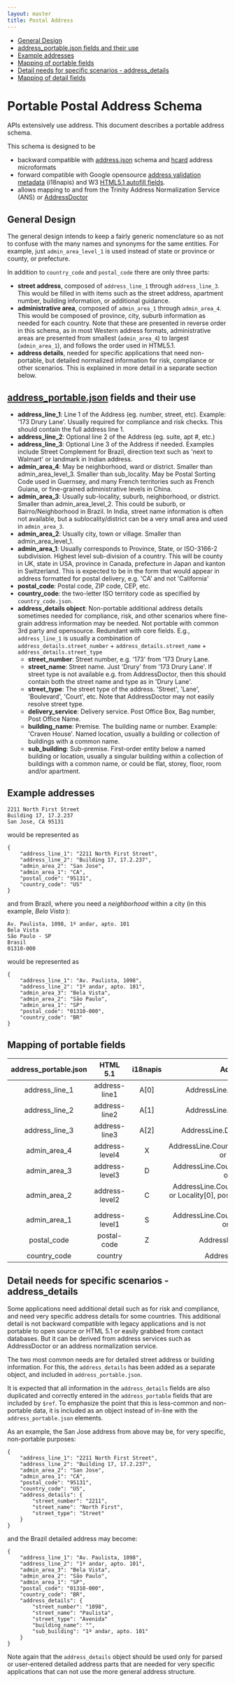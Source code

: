 ```yaml
---
layout: master
title: Postal Address
---
```


* [General Design](#general-design)
* [address\_portable\.json fields and their use](#address_portablejson-fields-and-their-use)
* [Example addresses](#example-addresses)
* [Mapping of portable fields](#mapping-portable-fields)
* [Detail needs for specific scenarios \- address\_details](#detail-needs-for-specific-scenarios---address_details)
* [Mapping of detail fields](#mapping-of-detail-fields)


<h1 id="portable-address">Portable Postal Address Schema</h1>

    
APIs extensively use address. This document describes a portable address schema. 

This schema is designed to be

* backward compatible with [address.json](https://developer.paypal.com/docs/api/payments/#definition-common_address:v1) schema and [hcard][1] address microformats
* forward compatible with Google opensource [address validation metadata][2] (i18napis) and W3 [HTML5.1 autofill fields][3].
* allows mapping to and from the Trinity Address Normalization Service (ANS) or [AddressDoctor][4]


## General Design

The general design intends to keep a fairly generic nomenclature so as not to confuse with the many names and synonyms for the same entities. For example, just `admin_area_level_1` is used instead of state or province or county, or prefecture.

In addition to `country_code` and `postal_code` there are only three parts:

*	**street address**, composed of `address_line_1` through `address_line_3`. This would be filled in with items such as the street address, apartment number, building information, or additional guidance.
* **administrative area**, composed of `admin_area_1` through `admin_area_4`. This would be composed of province, city, suburb information as needed for each country. Note that these are presented in reverse order in this schema, as in most Western address formats, administrative areas are presented from smallest (`admin_area_4`) to largest (`admin_area_1`), and follows the order used in HTML5.1.
* **address details**, needed for specific applications that need non-portable, but detailed normalized information for risk, compliance or other scenarios. This is explained in more detail in a separate section below.

## [address_portable.json][7] fields and their use

  * **address_line_1**: Line 1 of the Address (eg. number, street, etc). Example: '173 Drury Lane'. Usually required for compliance and risk checks. This should contain the full address line 1.
  * **address_line_2**: Optional line 2 of the Address (eg. suite, apt #, etc.)
  * **address_line_3**: Optional Line 3 of the Address if needed. Examples include Street Complement for Brazil, direction text such as 'next to Walmart' or landmark in Indian address.
  * **admin_area_4**: May be neighborhood, ward or district. Smaller than admin_area_level_3. Smaller than sub_locality. May be Postal Sorting Code used in Guernsey, and many French territories such as French Guiana, or fine-grained administrative levels in China.
  * **admin_area_3**: Usually sub-locality, suburb, neighborhood, or district. Smaller than admin_area_level_2. This could be suburb, or Bairro/Neighborhood in Brazil. In India, street name information is often not available, but a sublocality/district can be a very small area and used in `admin_area_3`.
  * **admin_area_2**: Usually city, town or village. Smaller than admin_area_level_1.
  * **admin_area_1**: Usually corresponds to Province, State, or ISO-3166-2 subdivision. Highest level sub-division of a country. This will be county in UK, state in USA, province in Canada, prefecture in Japan and kanton in Switzerland. This is expected to be in the form that would appear in address formatted for postal delivery, e.g. 'CA' and not 'California'
  * **postal_code**: Postal code, ZIP code, CEP, etc.
  * **country_code**: the two-letter ISO territory code as specified by `country_code.json`.
  * **address_details object**: Non-portable additional address details sometimes needed for compliance, risk, and other scenarios where fine-grain address information may be needed. Not portable with common 3rd party and opensource. Redundant with core fields. E.g., `address_line_1` is usually a combination of `address_details.street_number` + `address_details.street_name` + `address_details.street_type`
    * **street_number**: Street number, e.g. '173' from '173 Drury Lane.
    * **street_name**: Street name.  Just 'Drury' from '173 Drury Lane'. If street type is not available e.g. from AddressDoctor, then this should contain both the street name and type as in 'Drury Lane'.
    * **street_type**: The street type of the address. 'Street', 'Lane', 'Boulevard', 'Court', etc. Note that AddressDoctor may not easily resolve street type.
    * **delivery_service**: Delivery service. Post Office Box, Bag number, Post Office Name.
    * **building_name**: Premise. The building name or number. Example: 'Craven House'. Named location, usually a building or collection of buildings with a common name.
    * **sub_building**: Sub-premise. First-order entity below a named building or location, usually a singular building within a collection of buildings with a common name, or could be flat, storey, floor, room and/or apartment.

## Example addresses

```
2211 North First Street
Building 17, 17.2.237
San Jose, CA 95131
```
would be represented as

```
{
    "address_line_1": "2211 North First Street",
    "address_line_2": "Building 17, 17.2.237",
    "admin_area_2": "San Jose",
    "admin_area_1": "CA",
    "postal_code": "95131",
    "country_code": "US"
}
```
and from Brazil, where you need a _neighborhood_ within a city (in this example, _Bela Vista_ ):

```
Av. Paulista, 1098, 1º andar, apto. 101
Bela Vista
São Paulo - SP
Brasil
01310-000
```

would be represented as

```
{
    "address_line_1": "Av. Paulista, 1098",
    "address_line_2": "1º andar, apto. 101",
    "admin_area_3": "Bela Vista",
    "admin_area_2": "São Paulo",
    "admin_area_1": "SP",
    "postal_code": "01310-000",
    "country_code": "BR"
}
```

<h2 id="mapping-portable-fields">Mapping of portable fields</h2>


| address_portable.json | HTML 5.1 | i18napis | AddressDoctor |
|:---------------:|:--------------:|:-----------:|:--------------------:|
| address_line_1 | address-line1 | A[0] | AddressLine.DeliveryAddressLine[0] |
| address_line_2 | address-line2 | A\[1\] | AddressLine.DeliveryAddressLine\[1\] 
| address_line_3 | address-line3 | A\[2\] | AddressLine.DeliveryAddressLine[2..5] | 
| admin_area_4 | address-level4 | X | AddressLine.CountrySpecificLocalityLine[3..5] or Locality[2..5] |
| admin_area_3 | address-level3 | D | AddressLine.CountrySpecificLocalityLine\[2\] or Locality\[1\] | 
| admin_area_2 | address-level2 | C | AddressLine.CountrySpecificLocalityLine\[1\] or Locality[0], possibly Province\[1\] depending on country |
| admin_area_1 | address-level1 | S | AddressLine.CountrySpecificLocalityLine[0] or Province[0] | state | STATE |
| postal_code | postal-code | Z | AddressElement.PostalCode | 
| country_code | country | | AddressElement.Country |



<h2 id="detail-needs-for-specific-scenarios---address_details">Detail needs for specific scenarios - address_details</h2>

Some applications need additional detail such as for risk and compliance, and need very specific address details for some countries. This additional detail is not backward compatible with legacy applications and is not portable to open source or HTML 5.1 or easily grabbed from contact databases. But it can be derived from address services such as AddressDoctor or an address normalization service.

The two most common needs are for detailed street address or building information. For this, the `address_details` has been added as a separate object, and included in `address_portable.json`.

It is expected that all information in the `address_details` fields are also duplicated and correctly entered in the `address_portable` fields that are included by `$ref`.
To emphasize the point that this is less-common and non-portable data, it is included as an object instead of in-line with the `address_portable.json` elements.

As an example, the San Jose address from above may be, for very specific, non-portable purposes:

```
{
    "address_line_1": "2211 North First Street",
    "address_line_2": "Building 17, 17.2.237",
    "admin_area_2": "San Jose",
    "admin_area_1": "CA",
    "postal_code": "95131",
    "country_code": "US",
    "address_details": {
        "street_number": "2211",
        "street_name": "North First",
        "street_type": "Street"
    }
}
```

and the Brazil detailed address may become:

```
{
    "address_line_1": "Av. Paulista, 1098",
    "address_line_2": "1º andar, apto. 101",
    "admin_area_3": "Bela Vista",
    "admin_area_2": "São Paulo",
    "admin_area_1": "SP",
    "postal_code": "01310-000",
    "country_code": "BR",
    "address_details": {
        "street_number": "1098",
        "street_name": "Paulista",
        "street_type": "Avenida"
        "building_name": "",
        "sub_building": "1º andar, apto. 101"
    }
}
```

Note again that the `address_details` object should be used only for parsed or user-entered detailed address parts that are needed for very specific applications that can not use the more general address structure.


[1]: http://microformats.org/wiki/adr "hcard"
[2]: https://github.com/googlei18n/libaddressinput/wiki/AddressValidationMetadata "i18napis"
[3]: https://www.w3.org/TR/html51/sec-forms.html#autofill-field "HTML 5.1 autofill"
[4]: https://www.informatica.com/content/dam/informatica-com/global/amer/us/collateral/other/addressdoctor-cloud-2_user-guide.pdf "Address Doctor"
[7]: draft-04/address_portable.json "address_portable.json"
[8]: https://developers.google.com/maps/documentation/geocoding/intro#Types "Google Maps Geocoding API"
